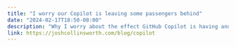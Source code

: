```yaml
---
title: "I worry our Copilot is leaving some passengers behind"
date: "2024-02-17T18:50-08:00"
description: "Why I worry about the effect GitHub Copilot is having and will continue to have on the accessibility of the web at scale."
link: https://joshcollinsworth.com/blog/copilot
---
```

